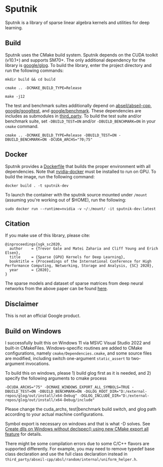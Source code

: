 # Sputnik

Sputnik is a library of sparse linear algebra kernels and utilities for deep learning.

## Build

Sputnik uses the CMake build system. Sputnik depends on the CUDA toolkit (v10.1+) and supports SM70+. The only additional dependency for the library is [google/glog](https://github.com/google/glog). To build the library, enter the project directory and run the following commands:

`mkdir build && cd build`

`cmake .. -DCMAKE_BUILD_TYPE=Release`

`make -j12`

The test and benchmark suites additionally depend on [abseil/abseil-cpp](https://github.com/abseil/abseil-cpp), [google/googltest](https://github.com/google/googletest), and [google/benchmark](https://github.com/google/benchmark). These dependencies are includes as submodules in [third_party](https://github.com/google-research/sputnik/tree/os-build/third_party). To build the test suite and/or benchmark suite, set `-DBUILD_TEST=ON` and/or `-DBUILD_BENCHMARK=ON` in your `cmake` command.

`cmake .. -DCMAKE_BUILD_TYPE=Release -DBUILD_TEST=ON -DBUILD_BENCHMARK=ON -DCUDA_ARCHS="70;75"`

## Docker

Sputnik provides a [Dockerfile](https://github.com/google-research/sputnik/blob/os-build/Dockerfile) that builds the proper environment with all dependencies. Note that [nvidia-docker](https://github.com/NVIDIA/nvidia-docker) must be installed to run on GPU. To build the image, run the following command:

`docker build . -t sputnik-dev`

To launch the container with the sputnik source mounted under `/mount` (assuming you're working out of $HOME), run the following:

`sudo docker run --runtime=nvidia -v ~/:/mount/ -it sputnik-dev:latest`

## Citation

If you make use of this library, please cite:

```
@inproceedings{sgk_sc2020,
  author    = {Trevor Gale and Matei Zaharia and Cliff Young and Erich Elsen},
  title     = {Sparse {GPU} Kernels for Deep Learning},
  booktitle = {Proceedings of the International Conference for High Performance Computing, Networking, Storage and Analysis, {SC} 2020},
  year      = {2020},
}
```

The sparse models and dataset of sparse matrices from deep neural networks from the above paper can be found [here](https://github.com/google-research/google-research/tree/master/sgk).

## Disclaimer
This is not an official Google product.

## Build on Windows
I successfully built this on Windows 11 via MSVC Visual Studio 2022 and built-in CMakeFiles. Windows-specific routines are added to CMake configurations, namely `cmake/Dependencies.cmake`, and some source files are modified, including switch one-argument `static_assert` to two-argument invocations.

To build this on windows, please 1) build glog first as it is needed, and 2) specify the following arguments to cmake process 
```
-DCUDA_ARCHS="75" -DCMAKE_WINDOWS_EXPORT_ALL_SYMBOLS=TRUE -DBUILD_TEST=ON -DBUILD_BENCHMARK=ON -DGLOG_ROOT_DIR="D:/external-repos/glog/out/install/x64-Debug" -DGLOG_INCLUDE_DIR="D:/external-repos/glog/out/install/x64-Debug/include"
```
Please change the cuda_archs, test|benchmark build switch, and glog path according to your actual machine configurations.

Symbol export is necessary on windows and that is what -D solves. See [Create dlls on Windows without declspec() using new CMake export all feature](https://www.kitware.com/create-dlls-on-windows-without-declspec-using-new-cmake-export-all-feature/) for details.

There might be some compilation errors due to some C/C++ flavors are supported differently. For example, you may need to remove typedef base class declaration and use the full class declaration instead in `third_party/abseil-cpp/absl/random/internal/uniform_helper.h`.